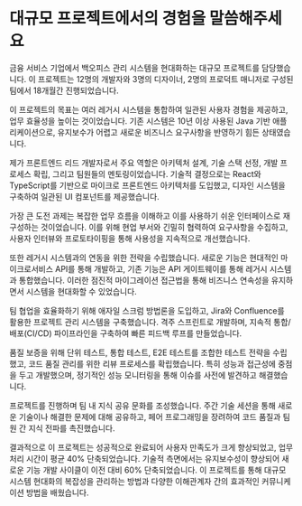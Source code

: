 # 대규모 프로젝트에서의 경험을 말씀해주세요

금융 서비스 기업에서 백오피스 관리 시스템을 현대화하는 대규모 프로젝트를 담당했습니다. 이 프로젝트는 12명의 개발자와 3명의 디자이너, 2명의 프로덕트 매니저로 구성된 팀에서 18개월간 진행되었습니다.

이 프로젝트의 목표는 여러 레거시 시스템을 통합하여 일관된 사용자 경험을 제공하고, 업무 효율성을 높이는 것이었습니다. 기존 시스템은 10년 이상 사용된 Java 기반 애플리케이션으로, 유지보수가 어렵고 새로운 비즈니스 요구사항을 반영하기 힘든 상태였습니다.

제가 프론트엔드 리드 개발자로서 주요 역할은 아키텍처 설계, 기술 스택 선정, 개발 프로세스 확립, 그리고 팀원들의 멘토링이었습니다. 기술적 결정으로는 React와 TypeScript를 기반으로 마이크로 프론트엔드 아키텍처를 도입했고, 디자인 시스템을 구축하여 일관된 UI 컴포넌트를 제공했습니다.

가장 큰 도전 과제는 복잡한 업무 흐름을 이해하고 이를 사용하기 쉬운 인터페이스로 재구성하는 것이었습니다. 이를 위해 현업 부서와 긴밀히 협력하여 요구사항을 수집하고, 사용자 인터뷰와 프로토타이핑을 통해 사용성을 지속적으로 개선했습니다.

또한 레거시 시스템과의 연동을 위한 전략을 수립했습니다. 새로운 기능은 현대적인 마이크로서비스 API를 통해 개발하고, 기존 기능은 API 게이트웨이를 통해 레거시 시스템과 통합했습니다. 이러한 점진적 마이그레이션 접근법을 통해 비즈니스 연속성을 유지하면서 시스템을 현대화할 수 있었습니다.

팀 협업을 효율화하기 위해 애자일 스크럼 방법론을 도입하고, Jira와 Confluence를 활용한 프로젝트 관리 시스템을 구축했습니다. 격주 스프린트로 개발하며, 지속적 통합/배포(CI/CD) 파이프라인을 구축하여 빠른 피드백 루프를 만들었습니다.

품질 보증을 위해 단위 테스트, 통합 테스트, E2E 테스트를 조합한 테스트 전략을 수립했고, 코드 품질 관리를 위한 리뷰 프로세스를 확립했습니다. 특히 성능과 접근성에 중점을 두고 개발했으며, 정기적인 성능 모니터링을 통해 이슈를 사전에 발견하고 해결했습니다.

프로젝트를 진행하며 팀 내 지식 공유 문화를 조성했습니다. 주간 기술 세션을 통해 새로운 기술이나 해결한 문제에 대해 공유하고, 페어 프로그래밍을 장려하여 코드 품질과 팀원 간 지식 전파를 촉진했습니다.

결과적으로 이 프로젝트는 성공적으로 완료되어 사용자 만족도가 크게 향상되었고, 업무 처리 시간이 평균 40% 단축되었습니다. 기술적 측면에서는 유지보수성이 향상되어 새로운 기능 개발 사이클이 이전 대비 60% 단축되었습니다. 이 프로젝트를 통해 대규모 시스템 현대화의 복잡성을 관리하는 방법과 다양한 이해관계자 간의 효과적인 커뮤니케이션 방법을 배웠습니다.
